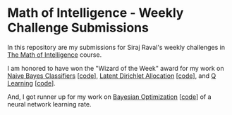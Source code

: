 # Math of Intelligence - Weekly Challenge Submissions

In this repository are my submissions for Siraj Raval's weekly challenges in [The Math of Intelligence](https://www.youtube.com/playlist?list=PL2-dafEMk2A7mu0bSksCGMJEmeddU_H4D) course.

I am honored to have won the "Wizard of the Week" award for my work on [Naive Bayes Classifiers](https://www.youtube.com/watch?v=ttE0F7fghfk&feature=youtu.be&list=PL2-dafEMk2A7mu0bSksCGMJEmeddU_H4D&t=537) [[code](https://github.com/NoahLidell/math-of-intelligence/blob/master/probability_theory/bayesian-classification.ipynb)], [Latent Dirichlet Allocation](https://www.youtube.com/watch?v=79pmNdyxEGo&feature=youtu.be&list=PL2-dafEMk2A7mu0bSksCGMJEmeddU_H4D&t=540) [[code](https://github.com/NoahLidell/math-of-intelligence/blob/master/generative_models/LDA_for_research_trend_discovery.ipynb)], and [Q Learning](https://www.youtube.com/watch?v=LhtnECml-KI&feature=youtu.be&list=PL2-dafEMk2A7mu0bSksCGMJEmeddU_H4D&t=552) [[code](https://github.com/NoahLidell/math-of-intelligence/blob/master/q_learning/cartpole_cnn_qlearning.ipynb)].

And, I got runner up for my work on [Bayesian Optimization](https://www.youtube.com/watch?v=HyuBTMaKFmU&feature=youtu.be&list=PL2-dafEMk2A7mu0bSksCGMJEmeddU_H4D&t=514) [[code](https://github.com/NoahLidell/math-of-intelligence/blob/master/hyperparameter_optimization/bayesian_optimization_for_nn_based_lin_reg_of_BTC_price_data.ipynb)] of a neural network learning rate.

